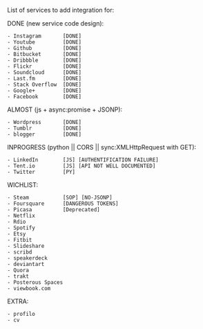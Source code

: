 List of services to add integration for:

DONE (new service code design):

    - Instagram       [DONE]
    - Youtube         [DONE]
    - Github          [DONE]
    - Bitbucket       [DONE]
    - Dribbble        [DONE]
    - Flickr          [DONE]
    - Soundcloud      [DONE]
    - Last.fm         [DONE]
    - Stack Overflow  [DONE]
    - Google+         [DONE]
    - Facebook        [DONE]

ALMOST (js + async:promise + JSONP):

    - Wordpress       [DONE]
    - Tumblr          [DONE]
    - blogger         [DONE]

INPROGRESS (python || CORS || sync:XMLHttpRequest with GET):

    - LinkedIn        [JS] [AUTHENTIFICATION FAILURE]
    - Tent.io         [JS] [API NOT WELL DOCUMENTED]
    - Twitter         [PY]

WICHLIST:

    - Steam           [SOP] [NO-JSONP]
    - Foursquare      [DANGEROUS TOKENS]
    - Picasa          [Deprecated]
    - Netflix
    - Rdio
    - Spotify
    - Etsy
    - Fitbit
    - Slideshare
    - scribd
    - speakerdeck
    - deviantart
    - Quora
    - trakt
    - Posterous Spaces
    - viewbook.com

EXTRA:

    - profilo
    - cv
